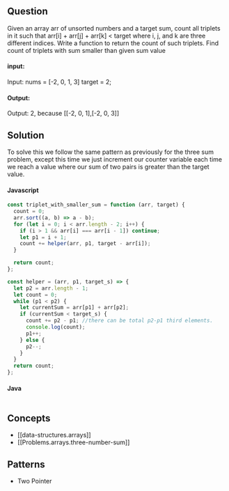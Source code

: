 
## Question

Given an array arr of unsorted numbers and a target sum, count all triplets in it such that arr[i] + arr[j] + arr[k] < target where i, j, and k are three different indices. Write a function to return the count of such triplets.
Find count of triplets with sum smaller than given sum value

#### input:

Input: nums = [-2, 0, 1, 3] target = 2;

#### Output:

Output: 2, because [[-2, 0, 1],[-2, 0, 3]]

## Solution

To solve this we follow the same pattern as previously for the three sum problem, except this time we just increment our counter variable each time we reach a value where our sum of two pairs is greater than the target value.

#### Javascript

```javascript
const triplet_with_smaller_sum = function (arr, target) {
  count = 0;
  arr.sort((a, b) => a - b);
  for (let i = 0; i < arr.length - 2; i++) {
    if (i > 1 && arr[i] === arr[i - 1]) continue;
    let p1 = i + 1;
    count += helper(arr, p1, target - arr[i]);
  }

  return count;
};

const helper = (arr, p1, target_s) => {
  let p2 = arr.length - 1;
  let count = 0;
  while (p1 < p2) {
    let currentSum = arr[p1] + arr[p2];
    if (currentSum < target_s) {
      count += p2 - p1; //there can be total p2-p1 third elements.
      console.log(count);
      p1++;
    } else {
      p2--;
    }
  }
  return count;
};
```

#### Java

```java

```

## Concepts

- [[data-structures.arrays]]
- [[Problems.arrays.three-number-sum]]

## Patterns

- Two Pointer
